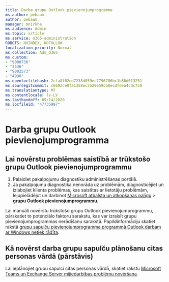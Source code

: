 ```yaml
---
title: Darba grupu Outlook pievienojumprogramma
ms.author: pebaum
author: pebaum
manager: mnirkhe
ms.audience: Admin
ms.topic: article
ms.service: o365-administration
ROBOTS: NOINDEX, NOFOLLOW
localization_priority: Normal
ms.collection: Adm_O365
ms.custom:
- "9000736"
- "3536"
- "9002573"
- "4990"
ms.openlocfilehash: 2cfa8f02ed7238d059ec7796786bc1b80d013251
ms.sourcegitcommit: c6692ce0fa1358ec3529e59ca0ecdfdea4cdc759
ms.translationtype: MT
ms.contentlocale: lv-LV
ms.lasthandoff: 09/14/2020
ms.locfileid: "47735997"
---
```

# <a name="teams-outlook-add-in"></a>Darba grupu Outlook pievienojumprogramma

## <a name="to-troubleshoot-a-missing-teams-outlook-add-in"></a>Lai novērstu problēmas saistībā ar trūkstošo grupu Outlook pievienojumprogrammu

1. Palaidiet pakalpojumu diagnostiku administrēšanas portālā. 
2. Ja pakalpojumu diagnostika nenorāda uz problēmām, diagnosticējiet un izlabojiet klienta problēmas, kas saistītas ar lietotāju problēmām, lejupielādējot un darbinot [Microsoft atbalsta un atkopšanas palīgu](https://aka.ms/SaRA-TeamsAddInScenario)  >  **grupu Outlook pievienojumprogrammu**.

Lai manuāli novērstu trūkstošo grupu Outlook pievienojumprogrammu, pārskatiet to potenciālo faktoru sarakstu, kas var izraisīt grupu pievienojumprogrammas nerādīšanu sarakstā. Papildinformāciju skatiet rakstā [grupu sapulču pievienojumprogramma programmā Outlook darbam ar Windows netiek rādīta](https://docs.microsoft.com/microsoftteams/teams-add-in-for-outlook#teams-meeting-add-in-in-outlook-for-windows-does-not-show).

## <a name="to-troubleshoot-scheduling-a-teams-meeting-on-behalf-of-someone-else-delegate"></a>Kā novērst darba grupu sapulču plānošanu citas personas vārdā (pārstāvis)

Lai ieplānojiet grupu sapulci citas personas vārdā, skatiet rakstu [Microsoft Teams un Exchange Server mijiedarbības problēmu novēršana](https://docs.microsoft.com/microsoftteams/troubleshoot/known-issues/teams-exchange-interaction-issue).
